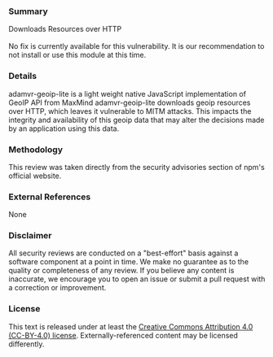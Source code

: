 ### Summary
Downloads Resources over HTTP<br><br>No fix is currently available for this vulnerability.  It is our recommendation to not install or use this module at this time.
### Details
adamvr-geoip-lite is a light weight native JavaScript implementation of GeoIP API from MaxMind  adamvr-geoip-lite downloads geoip resources over HTTP, which leaves it vulnerable to MITM attacks.  This impacts the integrity and availability of this geoip data that may alter the decisions made by an application using this data.
### Methodology
This review was taken directly from the security advisories section of npm's official website.
### External References
None
### Disclaimer
All security reviews are conducted on a "best-effort" basis against a software component at a point in time. We make no guarantee as to the quality or completeness of any review. If you believe any content is inaccurate, we encourage you to open an issue or submit a pull request with a correction or improvement.
### License
This text is released under at least the [Creative Commons Attribution 4.0 (CC-BY-4.0) license](https://creativecommons.org/licenses/by/4.0/legalcode.txt). Externally-referenced content may be licensed differently.
